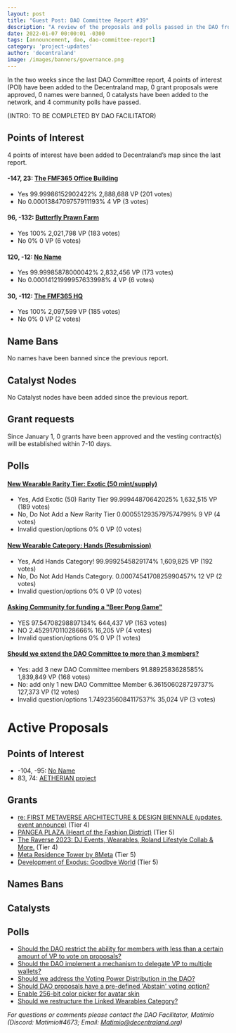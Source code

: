 ```yaml
---
layout: post
title: "Guest Post: DAO Committee Report #39"
description: "A review of the proposals and polls passed in the DAO from January 1 through January 15".
date: 2022-01-07 00:00:01 -0300
tags: [announcement, dao, dao-committee-report]
category: 'project-updates'
author: 'decentraland'
image: /images/banners/governance.png
---
```


In the two weeks since the last DAO Committee report, 4 points of interest (POI) have been added to the Decentraland map, 0 grant proposals were approved, 0 names were banned, 0 catalysts have been added to the network, and 4 community polls have passed.

(INTRO: TO BE COMPLETED BY DAO FACILITATOR)

## Points of Interest
4 points of interest have been added to Decentraland’s map since the last report.


#### -147, 23: [The FMF365 Office Building](https://governance.decentraland.org/proposal/?id=1c5fe610-8a5a-11ed-bd37-2b7f3eae6b63)

* Yes 99.99986152902422% 2,888,688 VP (201 votes)
* No 0.0001384709757911193% 4 VP (3 votes)


#### 96, -132: [Butterfly Prawn Farm](https://governance.decentraland.org/proposal/?id=485ac750-89b8-11ed-bd37-2b7f3eae6b63)

* Yes 100% 2,021,798 VP (183 votes)
* No 0% 0 VP (6 votes)


#### 120, -12: [No Name](https://governance.decentraland.org/proposal/?id=99efb4b0-89b6-11ed-bd37-2b7f3eae6b63)

* Yes 99.99985878000042% 2,832,456 VP (173 votes)
* No 0.00014121999957633998% 4 VP (6 votes)


#### 30, -112: [The FMF365 HQ](https://governance.decentraland.org/proposal/?id=cd433630-879e-11ed-b125-310d98b69cd1)

* Yes 100% 2,097,599 VP (185 votes)
* No 0% 0 VP (2 votes)


## Name Bans

No names have been banned since the previous report.

## Catalyst Nodes
No Catalyst nodes have been added since the previous report.


## Grant requests
Since January 1, 0 grants have been approved and the vesting contract(s) will be established within 7-10 days.


## Polls

#### [New Wearable Rarity Tier: Exotic (50 mint/supply)](https://governance.decentraland.org/proposal/?id=f85772a0-8799-11ed-b125-310d98b69cd1)

* Yes, Add Exotic (50) Rarity Tier 99.99944870642025% 1,632,515 VP (189 votes)
* No, Do Not Add a New Rarity Tier 0.0005512935797574799% 9 VP (4 votes)
* Invalid question/options 0% 0 VP (0 votes)


#### [New Wearable Category: Hands (Resubmission)](https://governance.decentraland.org/proposal/?id=04191430-8796-11ed-b125-310d98b69cd1)

* Yes, Add Hands Category! 99.9992545829174% 1,609,825 VP (192 votes)
* No, Do Not Add Hands Category. 0.0007454170825990457% 12 VP (2 votes)
* Invalid question/options 0% 0 VP (0 votes)


#### [Asking Community for funding a &#34;Beer Pong Game&#34;](https://governance.decentraland.org/proposal/?id=de12ad80-86fc-11ed-b125-310d98b69cd1)

* YES 97.54708298897134% 644,437 VP (163 votes)
* NO 2.452917011028666% 16,205 VP (4 votes)
* Invalid question/options 0% 0 VP (1 votes)


#### [Should we extend the DAO Committee to more than 3 members?](https://governance.decentraland.org/proposal/?id=9dbbe6e0-86a0-11ed-b125-310d98b69cd1)

* Yes: add 3 new DAO Committee members 91.8892583628585% 1,839,849 VP (168 votes)
* No: add only 1 new DAO Committee Member 6.361506028729737% 127,373 VP (12 votes)
* Invalid question/options 1.7492356084117537% 35,024 VP (3 votes)



# Active Proposals

## Points of Interest

* -104, -95: [No Name](https://governance.decentraland.org/proposal/?id=ab13b790-910a-11ed-aae5-394e6c1c2226)
* 83, 74: [AETHERIAN project](https://governance.decentraland.org/proposal/?id=896c4240-8d10-11ed-bd37-2b7f3eae6b63)

## Grants

* [re: FIRST METAVERSE ARCHITECTURE &amp; DESIGN BIENNALE (updates, event announce)](https://governance.decentraland.org/proposal/?id=c28e0b10-8830-11ed-bd37-2b7f3eae6b63) (Tier 4)
* [PANGEA PLAZA (Heart of the Fashion District)](https://governance.decentraland.org/proposal/?id=402420d0-87c5-11ed-bd37-2b7f3eae6b63) (Tier 5)
* [The Raverse 2023: DJ Events, Wearables, Roland Lifestyle Collab &amp; More.](https://governance.decentraland.org/proposal/?id=a1ab1c60-87a6-11ed-b125-310d98b69cd1) (Tier 4)
* [Meta Residence Tower by 8Meta](https://governance.decentraland.org/proposal/?id=fcca1b90-8784-11ed-b125-310d98b69cd1) (Tier 5)
* [Development of Exodus: Goodbye World](https://governance.decentraland.org/proposal/?id=78abd320-8730-11ed-b125-310d98b69cd1) (Tier 5)

## Names Bans


## Catalysts


## Polls

* [Should the DAO restrict the ability for members with less than a certain amount of VP to vote on proposals?](https://governance.decentraland.org/proposal/?id=0952c630-910f-11ed-aae5-394e6c1c2226)
* [Should the DAO implement a mechanism to delegate VP to multiple wallets?](https://governance.decentraland.org/proposal/?id=9d698ea0-9108-11ed-aae5-394e6c1c2226)
* [Should we address the Voting Power Distribution in the DAO?](https://governance.decentraland.org/proposal/?id=8192a5f0-8fa9-11ed-aae5-394e6c1c2226)
* [Should DAO proposals have a pre-defined &#39;Abstain&#39; voting option?](https://governance.decentraland.org/proposal/?id=2f752230-8deb-11ed-aae5-394e6c1c2226)
* [Enable 256-bit color picker for avatar skin](https://governance.decentraland.org/proposal/?id=c921caf0-8ddc-11ed-aae5-394e6c1c2226)
* [Should we restructure the Linked Wearables Category?](https://governance.decentraland.org/proposal/?id=fba5d070-8dd2-11ed-aae5-394e6c1c2226)

*For questions or comments please contact the DAO Facilitator, Matimio (Discord: Matimio#4673; Email: [Matimio@decentraland.org](mailto:Matimio@decentraland.org))*